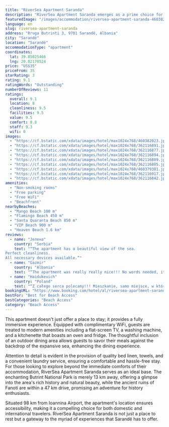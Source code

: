 ```yaml
---
title: "RiverSea Apartment Saranda"
description: "RiverSea Apartment Saranda emerges as a prime choice for travelers seeking the perfect blend of comfort and convenience, just a stone's throw away from the pristine Mango Beach and within easy reach of the serene Flamingo Beach."
featuredImage: "/images/accommodation/riversea-apartment-saranda-460382023.jpg"
language: en
slug: riversea-apartment-saranda
address: "Rruga Butrinti 3, 9701 Sarandë, Albania"
city: "Sarandë"
location: "Sarandë"
accommodationType: "apartment"
coordinates:
  lat: 39.85025466
  lng: 20.02170524
price: "US$35"
priceFrom: 35
starRating: 3
rating: 9.1
ratingWords: "Outstanding"
numberOfReviews: 11
ratings:
  overall: 9.1
  location: 8
  cleanliness: 9.5
  facilities: 9.5
  value: 9.5
  comfort: 8.8
  staff: 9.3
  wifi: 0
images:
  - "https://cf.bstatic.com/xdata/images/hotel/max1024x768/460382023.jpg?k=3242845783416b64377d2b68646efe28161734060c3027989193e526a0596db9&o=&hp=1"
  - "https://cf.bstatic.com/xdata/images/hotel/max1024x768/362116891.jpg?k=9628d7f3a481b338b9e923af079e567c22763246e274431f638d57d7ad13dbac&o=&hp=1"
  - "https://cf.bstatic.com/xdata/images/hotel/max1024x768/362116877.jpg?k=8477b64b79966ece09b6a3a7ff4718a41e1e9cb952cf330bf153373cff8364e6&o=&hp=1"
  - "https://cf.bstatic.com/xdata/images/hotel/max1024x768/362116894.jpg?k=59fdc4e9b2e2a16e2ebcae24781ca7ceca46df6785cba215ff8e14ba72b72d5f&o=&hp=1"
  - "https://cf.bstatic.com/xdata/images/hotel/max1024x768/362116889.jpg?k=59be94af9f27b56e100ae9cda2a4a4d7e57e0ad075b361401d69ab91b91a575a&o=&hp=1"
  - "https://cf.bstatic.com/xdata/images/hotel/max1024x768/362116885.jpg?k=f66f0b010278366447375efde8786f6c77699bcfa9262490073b78089ee84f2b&o=&hp=1"
  - "https://cf.bstatic.com/xdata/images/hotel/max1024x768/460379381.jpg?k=3c4354487cf0406e65b2a2db143c8bac895873a7434b0630307de3485fe7803c&o=&hp=1"
  - "https://cf.bstatic.com/xdata/images/hotel/max1024x768/362116917.jpg?k=8a13373498d325706e25d2b0f63cb6bc6effa0f598999855802fffb44e0d52c7&o=&hp=1"
  - "https://cf.bstatic.com/xdata/images/hotel/max1024x768/362116842.jpg?k=049d92484cc4fa94ba74faa5207f14788af1003146cbb83a9a406d7202c3a1a4&o=&hp=1"
amenities:
  - "Non-smoking rooms"
  - "Free parking"
  - "Free WiFi"
  - "Beachfront"
nearbyBeaches:
  - "Mango Beach 100 m"
  - "Flamingo Beach 450 m"
  - "Santa Quaranta Beach 850 m"
  - "VIP Beach 900 m"
  - "Heaven Beach 1.6 km"
reviews:
  - name: "Јелена"
    country: "Serbia"
    text: "“The apartment has a beautiful view of the sea.
Perfect cleanliness.
All necessary devices available.”"
  - name: "Gazmir"
    country: "Albania"
    text: "“The apartment was really really nice!!! No words needed, it was all inside what you need in one apartment. Thank you Marcin, that was so lovely and was for all questions there.”"
  - name: "Haidukevich"
    country: "Poland"
    text: "“Z całego serca polecamy!!! Mieszkanie, samo miejsce, w którym się znajduje, wyrażający widok z balkonu na morze, góry, Korfu i miasto, plaża Bystrica, to wszystko sprawiło, ze wrócimy jeszcze raz do Sarandy. Pobyt był niesamowity. To miejsce po...”"
bookingURL: "https://www.booking.com/hotel/al/riversea-apartment-saranda.en-gb.html?aid=8035640"
bestFor: "Best for Beach Access"
bestCategories: "Beach Access"
category: "Beach Access"
---
```


This apartment doesn't just offer a place to stay; it provides a fully immersive experience. Equipped with complimentary WiFi, guests are treated to modern amenities including a flat-screen TV, a washing machine, and a kitchenette that boasts an oven and fridge. The thoughtful inclusion of an outdoor dining area allows guests to savor their meals against the backdrop of the expansive sea, enhancing the dining experience.

Attention to detail is evident in the provision of quality bed linen, towels, and a convenient laundry service, ensuring a comfortable and hassle-free stay. For those looking to explore beyond the immediate comforts of their accommodation, RiverSea Apartment Saranda serves as an ideal base. The enchanting Butrint National Park is merely 13 km away, offering a glimpse into the area's rich history and natural beauty, while the ancient ruins of Fanoti are within a 47 km drive, promising an adventure for history enthusiasts.

Situated 98 km from Ioannina Airport, the apartment's location ensures accessibility, making it a compelling choice for both domestic and international travelers. RiverSea Apartment Saranda is not just a place to rest but a gateway to the myriad of experiences that Sarandë has to offer.